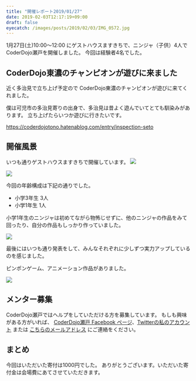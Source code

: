```yaml
---
title: "開催レポート2019/01/27"
date: 2019-02-03T12:17:19+09:00
draft: false
eyecatch: /images/posts/2019/02/03/IMG_0572.jpg
---
```


1月27日(土)10:00〜12:00 にゲストハウスますきちで、ニンジャ（子供）4人でCoderDojo瀬戸を開催しました。
今回は経験者4名でした。

## CoderDojo東濃のチャンピオンが遊びに来ました

近く多治見で立ち上げ予定ので CoderDojo東濃のチャンピオンが遊びに来てくれました。

僕は可児市の多治見寄りの出身で、多治見は昔よく遊んでいてとても馴染みがあります。
立ち上げたらいつか遊びに行きたいです。

https://coderdojotono.hatenablog.com/entry/inspection-seto

## 開催風景

いつも通りゲストハウスますきちで開催しています。
![](/images/posts/2019/02/03/IMG_0571.jpg)

![](/images/posts/2019/02/03/IMG_0572.jpg)

今回の年齢構成は下記の通りでした。

- 小学3年生 3人
- 小学1年生 1人

小学1年生のニンジャは初めてながら物怖じせずに、他のニンジャの作品をみて回ったり、自分の作品もしっかり作っていました。

![](/images/posts/2019/02/03/IMG_0574.jpg)

最後にはいつも通り発表をして、みんなそれぞれに少しずつ実力アップしているのを感じました。

ピンポンゲーム、アニメーション作品がありました。

![](/images/posts/2019/02/03/IMG_0580.jpg)


## メンター募集
CoderDojo瀬戸ではヘルプをしていただける方を募集しています。
もしも興味がある方がいれば、 [CoderDojo瀬戸 Facebook ページ](https://www.facebook.com/coderdeojo.seto)、[Twitterの私のアカウント](https://twitter.com/ichiroc) または [こちらのメールアドレス](nobitahouse@gmail.com) にご連絡をください。

## まとめ

今回はいただいた寄付は1000円でした。
ありがとうございます。いただいた寄付金は会場費にあてさせていただきます。
